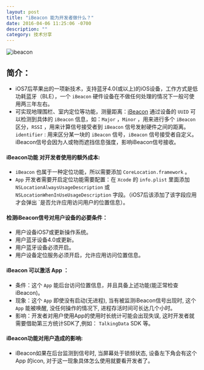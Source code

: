 ```yaml
---
layout: post
title: "iBeacon 能为开发者做什么？"
date: 2016-04-06 11:25:06 -0700
description: ""
category: 技术分享
---
```


![ibeacon](/img/iBeacon.png)
<!--more-->

## 简介：  

* iOS7后苹果出的一项新技术，支持蓝牙4.0(或以上)的iOS设备，工作方式是低功耗蓝牙（BLE），一个 `iBeacon` 硬件设备在不做任何处理的情况下一般可使用两三年左右。
* 可实现地理围栏、室内定位等功能，测量距离：[iBeacon](https://developer.apple.com/ibeacon/) 通过设备的 `UUID` 可以检测到具体的 `iBeacon` 信息，如：`Major` ，`Minor` ，用来进行多个 `iBeacon` 区分，`RSSI` ，用来计算信号接受者到 `iBeacon` 信号发射硬件之间的距离。`identifier` : 用来区分某一块的 `iBeacon` 信号，`iBeacon` 信号接受者自定义。iBeacon信号会因为人或物而遮挡信息强度，影响iBeacon信号接收。
   
#### **iBeacon功能 对开发者使用的额外成本:**
* `iBeacon` 也属于一种定位功能，所以需要添加 `CoreLocation.framework` 。
* `App` 开发者需要开启定位功能需要配置：在 `Xcode` 的 `info.plist` 里面添加 `NSLocationAlwaysUsageDescription` 或 `NSLocationWhenInUseUsageDescription` 字段。（iOS7后该添加了该字段应用才会弹出 `是否允许应用访问用户的位置信息）。


#### **检测iBeacon信号对用户设备的必要条件：**
* 用户设备iOS7或更新操作系统。
* 用户蓝牙设备4.0或更新。
* 用户蓝牙设备必须开启。
* 用户设备定位服务必须开启，允许应用访问位置信息。

#### iBeacon 可以激活 App ：
* 条件：这个 `App` 能后台访问位置信息，并且具备上述功能(能正常检查iBeacon)。
* 现象：这个 `App` 即使没有启动(无进程), 当有被监测iBeacon信号出现时, 这个 `App` 能被唤醒, 没任何操作的情况下, 进程存活时间可长达几个小时。
* 影响：开发者对用户使用App的使用时长统计可能会出现失误, 这时开发者就需要借助第三方统计SDK了,例如： `TalkingData` SDK 等。


#### iBeacon功能对用户造成的影响:
* iBeacon如果在后台监测到信号时, 当屏幕处于锁频状态, 设备左下角会有这个 App 的icon, 对于这一现象具体怎么使用就要看开发者了。
 
